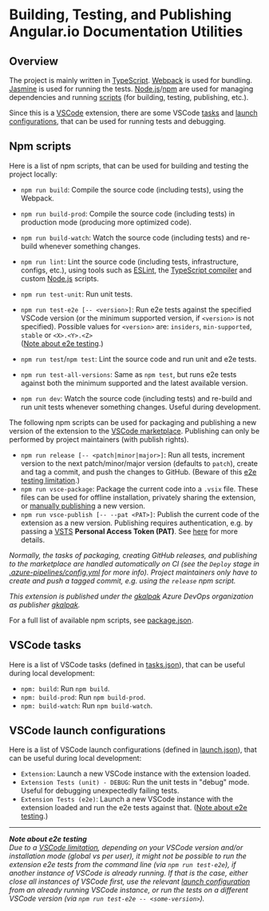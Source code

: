 # Building, Testing, and Publishing Angular.io Documentation Utilities

## Overview

The project is mainly written in [TypeScript](https://www.typescriptlang.org/).
[Webpack](https://webpack.js.org/) is used for bundling.
[Jasmine](https://jasmine.github.io/) is used for running the tests.
[Node.js](https://nodejs.org/)/[npm](https://www.npmjs.com/) are used for managing dependencies and running [scripts](#npm-scripts) (for building, testing, publishing, etc.).

Since this is a [VSCode](https://code.visualstudio.com/) extension, there are some VSCode [tasks](#vscode-tasks) and [launch configurations](#vscode-launch-configs), that can be used for running tests and debugging.

## <a name="npm-scripts"></a>Npm scripts

Here is a list of npm scripts, that can be used for building and testing the project locally:

- `npm run build`: Compile the source code (including tests), using the Webpack.
- `npm run build-prod`: Compile the source code (including tests) in production mode (producing more optimized code).
- `npm run build-watch`: Watch the source code (including tests) and re-build whenever something changes.

- `npm run lint`: Lint the source code (including tests, infrastructure, configs, etc.), using tools such as [ESLint](https://eslint.org/), the [TypeScript compiler](https://www.typescriptlang.org/) and custom [Node.js](https://nodejs.org/) scripts.
- `npm run test-unit`: Run unit tests.
- `npm run test-e2e [-- <version>]`: Run e2e tests against the specified VSCode version (or the minimum supported version, if `<version>` is not specified). Possible values for `<version>` are: `insiders`, `min-supported`, `stable` or `<X>.<Y>.<Z>`<br />
  ([Note about e2e testing](#e2e-limitation).)
- `npm run test`/`npm test`: Lint the source code and run unit and e2e tests.
- `npm run test-all-versions`: Same as `npm test`, but runs e2e tests against both the minimum supported and the latest available version.

- `npm run dev`: Watch the source code (including tests) and re-build and run unit tests whenever something changes. Useful during development.

The following npm scripts can be used for packaging and publishing a new version of the extension to the [VSCode marketplace](https://marketplace.visualstudio.com/vscode). Publishing can only be performed by project maintainers (with publish rights).

- `npm run release [-- <patch|minor|major>]`: Run all tests, increment version to the next patch/minor/major version (defaults to `patch`), create and tag a commit, and push the changes to GitHub. (Beware of this [e2e testing limitation](#e2e-limitation).)
- `npm run vsce-package`: Package the current code into a `.vsix` file. These files can be used for offline installation, privately sharing the extension, or [manually publishing](https://marketplace.visualstudio.com/manage/publishers) a new version.
- `npm run vsce-publish [-- --pat <PAT>]`: Publish the current code of the extension as a new version. Publishing requires authentication, e.g. by passing a [VSTS](https://visualstudio.microsoft.com/team-services) **Personal Access Token (PAT)**. See [here](https://code.visualstudio.com/docs/extensions/publish-extension) for more details.

_Normally, the tasks of packaging, creating GitHub releases, and publishing to the marketplace are handled automatically on CI (see the `Deploy` stage in [.azure-pipelines/config.yml](.azure-pipelines/config.yml) for more info). Project maintainers only have to create and push a tagged commit, e.g. using the `release` npm script._

_This extension is published under the [gkalpak](https://dev.azure.com/gkalpak) Azure DevOps organization as publisher [gkalpak](https://marketplace.visualstudio.com/manage/publishers/gkalpak)._

For a full list of available npm scripts, see [package.json](package.json).

## <a name="vscode-tasks"></a>VSCode tasks

Here is a list of VSCode tasks (defined in [tasks.json](.vscode/tasks.json)), that can be useful during local development:

- `npm: build`: Run `npm build`.
- `npm: build-prod`: Run `npm build-prod`.
- `npm: build-watch`: Run `npm build-watch`.

## <a name="vscode-launch-configs"></a>VSCode launch configurations

Here is a list of VSCode launch configurations (defined in [launch.json](.vscode/launch.json)), that can be useful during local development:

- `Extension`: Launch a new VSCode instance with the extension loaded.
- `Extension Tests (unit) - DEBUG`: Run the unit tests in "debug" mode. Useful for debugging unexpectedly failing tests.
- `Extension Tests (e2e)`: Launch a new VSCode instance with the extension loaded and run the e2e tests against that. ([Note about e2e testing](#e2e-limitation).)

---
<a name="e2e-limitation"></a>_**Note about e2e testing**_<br />
_Due to a [VSCode limitation](https://code.visualstudio.com/api/working-with-extensions/testing-extension#using-insiders-version-for-extension-development), depending on your VSCode version and/or installation mode (global vs per user), it might not be possible to run the extension e2e tests from the command line (via `npm run test-e2e`), if another instance of VSCode is already running. If that is the case, either close all instances of VSCode first, use the relevant [launch configuration](#vscode-launch-configs) from an already running VSCode instance, or run the tests on a different VSCode version (via `npm run test-e2e -- <some-version>`)._
